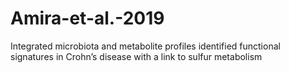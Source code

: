 # Amira-et-al.-2019
Integrated microbiota and metabolite profiles identified functional signatures in Crohn’s disease with a link to sulfur metabolism

